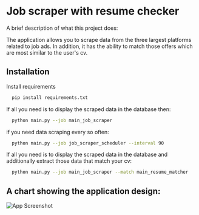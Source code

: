 
# Job scraper with resume checker

A brief description of what this project does:

The application allows you to scrape data from the three largest platforms related to job ads.
In addition, it has the ability to match those offers which are most similar to the user's cv.




## Installation

Install requirements

```bash
  pip install requirements.txt
```
If all you need is to display the scraped data in the database then:

```bash
  python main.py --job main_job_scraper
```

if you need data scraping every so often:

```bash
  python main.py --job job_scraper_scheduler --interval 90
```
    
If all you need is to display the scraped data in the database  and additionally extract those data that match your cv:

```bash
  python main.py --job main_job_scraper --match main_resume_matcher
```
    
## A chart showing the application design:

![App Screenshot](/screenshots/app.png)

